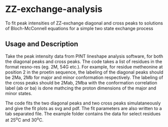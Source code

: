 # ZZ-exchange-analysis
To fit peak intensities of ZZ-exchange diagonal and cross peaks to solutions of Bloch-McConnell equations for a simple two state exchange process
## Usage and Description
Take the peak intensity data from PINT lineshape analysis software, for both the diagonal peaks and cross peaks. The code takes a list of residues in the format resno-res (eg. 2M, 54G etc.). For example, for residue metheonine at position 2 in the proetin sequence, the labeling of the diagonal peaks should be 2Ma, 2Mb for major and minor conformation respectively. The labeling of the cross peaks should be 2Mab, 2Mba with the conformation correlation label (ab or ba) is done mathcing the proton dimensions of the major and minor states.

The code fits the two diagonal peaks and two cross peaks simulataneously and give the fit plots as svg and pdf. The fit parameters are also written to a tab separated file. The example folder contains the data for select residues at 25<sup>o</sup>C and 30<sup>o</sup>C.
